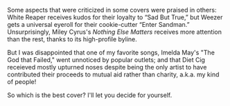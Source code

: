 Some aspects that were criticized in some covers were praised in others: White Reaper receives kudos for their loyalty to “Sad But True,” but Weezer gets a universal eyeroll for their cookie-cutter “Enter Sandman.” Unsurprisingly, Miley Cyrus's *Nothing Else Matters* receives more attention than the rest, thanks to its high-profile byline. 

But I was disappointed that one of my favorite songs, Imelda May's "The God that Failed," went unnoticed by popular outlets; and that Diet Cig receieved mostly upturned noses despite being the only artist to have contributed their proceeds to mutual aid rather than charity, a.k.a. my kind of people!

So which is the best cover? I'll let you decide for yourself.